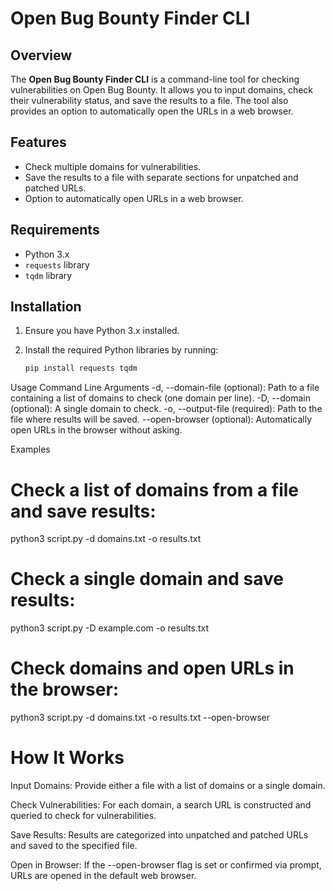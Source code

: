# Open Bug Bounty Finder CLI

## Overview

The **Open Bug Bounty Finder CLI** is a command-line tool for checking vulnerabilities on Open Bug Bounty. It allows you to input domains, check their vulnerability status, and save the results to a file. The tool also provides an option to automatically open the URLs in a web browser.

## Features

- Check multiple domains for vulnerabilities.
- Save the results to a file with separate sections for unpatched and patched URLs.
- Option to automatically open URLs in a web browser.

## Requirements

- Python 3.x
- `requests` library
- `tqdm` library

## Installation

1. Ensure you have Python 3.x installed.
2. Install the required Python libraries by running:

   ```bash
   pip install requests tqdm

Usage
Command Line Arguments
-d, --domain-file (optional): Path to a file containing a list of domains to check (one domain per line).
-D, --domain (optional): A single domain to check.
-o, --output-file (required): Path to the file where results will be saved.
--open-browser (optional): Automatically open URLs in the browser without asking.

Examples
# Check a list of domains from a file and save results:
python3 script.py -d domains.txt -o results.txt

# Check a single domain and save results:
python3 script.py -D example.com -o results.txt

# Check domains and open URLs in the browser:
python3 script.py -d domains.txt -o results.txt --open-browser

# How It Works

Input Domains:
Provide either a file with a list of domains or a single domain.

Check Vulnerabilities:
For each domain, a search URL is constructed and queried to check for vulnerabilities.

Save Results:
Results are categorized into unpatched and patched URLs and saved to the specified file.

Open in Browser:
If the --open-browser flag is set or confirmed via prompt, URLs are opened in the default web browser.